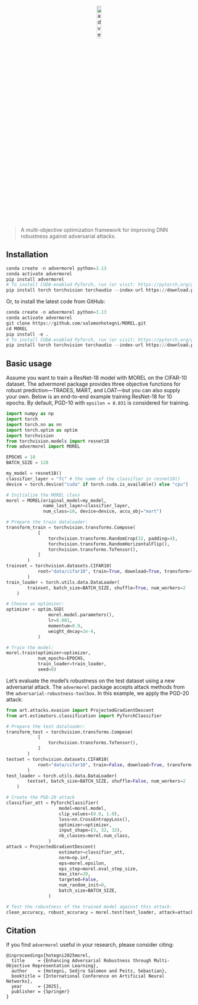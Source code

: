 <p align="center">
  <img src="https://raw.githubusercontent.com/salomonhotegni/MOREL/51944efe2a0fb902f78af7507d0a2e480c926ff4/images/MOREL_rem.png"
       alt="advermorel logo" width="15%">
</p>

> A multi-objective optimization framework for improving DNN robustness against adversarial attacks.

## Installation

```python
conda create -n advermorel python=3.13
conda activate advermorel
pip install advermorel
# To install CUDA‐enabled PyTorch, run (or visit: https://pytorch.org/get-started/locally/):
pip install torch torchvision torchaudio --index-url https://download.pytorch.org/whl/cu118
```
Or, to install the latest code from GitHub:
```python
conda create -n advermorel python=3.13
conda activate advermorel
git clone https://github.com/salomonhotegni/MOREL.git
cd MOREL
pip install -e .
# To install CUDA‐enabled PyTorch, run (or visit: https://pytorch.org/get-started/locally/):
pip install torch torchvision torchaudio --index-url https://download.pytorch.org/whl/cu118
```

## Basic usage
Assume you want to train a ResNet-18 model with MOREL on the CIFAR-10 dataset. The advermorel package provides three objective functions for robust prediction—TRADES, MART, and LOAT—but you can also supply your own. Below is an end-to-end example training ResNet-18 for 10 epochs. By default, PGD-10 with `epsilon = 0.031` is considered for training.
```python
import numpy as np
import torch
import torch.nn as nn
import torch.optim as optim
import torchvision
from torchvision.models import resnet18
from advermorel import MOREL

EPOCHS = 10
BATCH_SIZE = 128

my_model = resnet18()
classifier_layer = "fc" # the name of the classifier in resnet18()
device = torch.device("cuda" if torch.cuda.is_available() else "cpu")

# Initialize the MOREL class
morel = MOREL(original_model=my_model, 
              name_last_layer=classifier_layer,
              num_class=10, device=device, accu_obj="mart")

# Prepare the train dataloader:
transform_train = torchvision.transforms.Compose(
            [
                torchvision.transforms.RandomCrop(32, padding=4),
                torchvision.transforms.RandomHorizontalFlip(),
                torchvision.transforms.ToTensor(),
            ]
        )
trainset = torchvision.datasets.CIFAR10(
            root="data/cifar10", train=True, download=True, transform=transform_train
        )
train_loader = torch.utils.data.DataLoader(
        trainset, batch_size=BATCH_SIZE, shuffle=True, num_workers=2
    )

# Choose an optimizer:
optimizer = optim.SGD(
                morel.model.parameters(),
                lr=0.001,
                momentum=0.9,
                weight_decay=2e-4,
            )

# Train the model:
morel.train(optimizer=optimizer,
            num_epochs=EPOCHS, 
            train_loader=train_loader, 
            seed=0)
```
 Let’s evaluate the model’s robustness on the test dataset using a new adversarial attack. The `advermorel` package accepts attack methods from the `adversarial-robustness-toolbox`. In this example, we apply the PGD-20 attack:
```python
from art.attacks.evasion import ProjectedGradientDescent
from art.estimators.classification import PyTorchClassifier

# Prepare the test dataloader:
transform_test = torchvision.transforms.Compose(
            [
                torchvision.transforms.ToTensor(),
            ]
        )
testset = torchvision.datasets.CIFAR10(
            root="data/cifar10", train=False, download=True, transform=transform_test
        )
test_loader = torch.utils.data.DataLoader(
        testset, batch_size=BATCH_SIZE, shuffle=False, num_workers=2
    )

# Create the PGD-20 attack
classifier_att = PyTorchClassifier(
                    model=morel.model,
                    clip_values=(0.0, 1.0),
                    loss=nn.CrossEntropyLoss(),
                    optimizer=optimizer,
                    input_shape=(3, 32, 32),
                    nb_classes=morel.num_class,
                )
attack = ProjectedGradientDescent(
                    estimator=classifier_att,
                    norm=np.inf,
                    eps=morel.epsilon,
                    eps_step=morel.eval_step_size,
                    max_iter=20,
                    targeted=False,
                    num_random_init=0,
                    batch_size=BATCH_SIZE,
                )

# Test the robustness of the trained model against this attack:
clean_accuracy, robust_accuracy = morel.test(test_loader, attack=attack)
```
## Citation
If you find `advermorel` useful in your research, please consider citing:
```
@inproceedings{hotegni2025morel,
  title     = {Enhancing Adversarial Robustness through Multi-Objective Representation Learning},
  author    = {Hotegni, Sedjro Salomon and Peitz, Sebastian},
  booktitle = {International Conference on Artificial Neural Networks},
  year      = {2025},
  publisher = {Springer}
}

```
